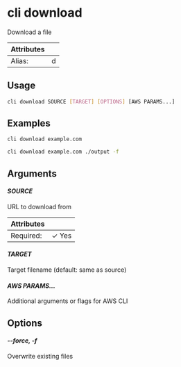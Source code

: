 # cli download

Download a file

| Attributes       | &nbsp;
|------------------|-------------
| Alias:           | d

## Usage

```bash
cli download SOURCE [TARGET] [OPTIONS] [AWS PARAMS...]
```

## Examples

```bash
cli download example.com
```

```bash
cli download example.com ./output -f
```

## Arguments

#### *SOURCE*

URL to download from

| Attributes      | &nbsp;
|-----------------|-------------
| Required:       | ✓ Yes

#### *TARGET*

Target filename (default: same as source)

#### *AWS PARAMS...*

Additional arguments or flags for AWS CLI

## Options

#### *--force, -f*

Overwrite existing files

